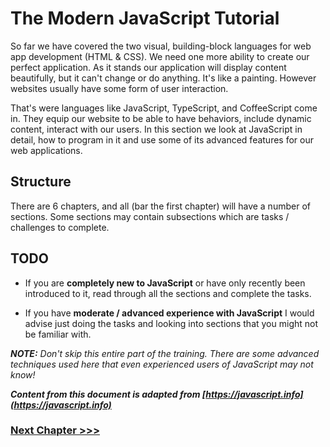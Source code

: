 # The Modern JavaScript Tutorial

So far we have covered the two visual, building-block languages for web app development (HTML & CSS).
We need one more ability to create our perfect application.
As it stands our application will display content beautifully, but it can't change or do anything.
It's like a painting.
However websites usually have some form of user interaction.

That's were languages like JavaScript, TypeScript, and CoffeeScript come in.
They equip our website to be able to have behaviors, include dynamic content, interact with our users.
In this section we look at JavaScript in detail, how to program in it and use some of its advanced features for our web applications.

## Structure

There are 6 chapters, and all (bar the first chapter) will have a number of sections.
Some sections may contain subsections which are tasks / challenges to complete.

## TODO
* If you are **completely new to JavaScript** or have only recently been introduced to it, read through all the sections and complete the tasks.

* If you have **moderate / advanced experience with JavaScript** I would advise just doing the tasks and looking into sections that you might not be familiar with.

_**NOTE:** Don't skip this entire part of the training. There are some advanced techniques used here that even experienced users of JavaScript may not know!_

***Content from this document is adapted from [https://javascript.info](https://javascript.info)***

### [Next Chapter >>>](../03-Webapp)